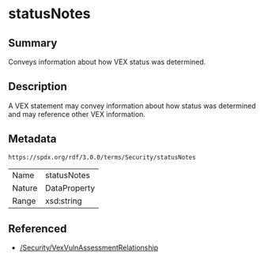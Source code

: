 <!-- Automatically generated by spec-parser v2.3.0 on 2024-07-09T12:43:38.633388+00:00 -->
<!-- SPDX-License-Identifier: Community-Spec-1.0 -->

# statusNotes

## Summary

Conveys information about how VEX status was determined.


## Description

A VEX statement may convey information about how status was determined and may reference other VEX information.


## Metadata

`https://spdx.org/rdf/3.0.0/terms/Security/statusNotes`


| | |
|---|---|
| Name | statusNotes |
| Nature | DataProperty |
| Range | xsd:string |




## Referenced

- [/Security/VexVulnAssessmentRelationship](../../Security/Classes/VexVulnAssessmentRelationship.md)

